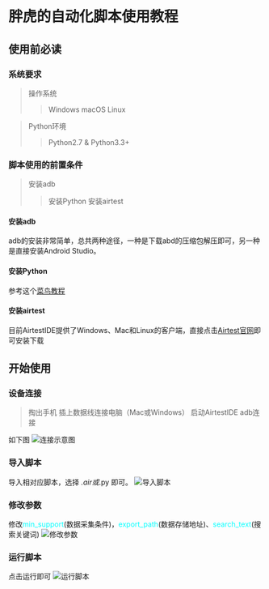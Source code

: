 # 胖虎的自动化脚本使用教程

## 使用前必读

### 系统要求

> 操作系统
>>Windows
>>macOS
>>Linux

>Python环境
>>Python2.7 & Python3.3+

### 脚本使用的前置条件

> 安装adb
> > 安装Python
> > 安装airtest

#### 安装adb

adb的安装非常简单，总共两种途径，一种是下载abd的压缩包解压即可，另一种是直接安装Android Studio。

#### 安装Python

参考这个[菜鸟教程](https://www.runoob.com/python/python-install.html)

#### 安装airtest

目前AirtestIDE提供了Windows、Mac和Linux的客户端，直接点击[Airtest官网](https://airtest.netease.com/)即可安装下载

## 开始使用

### 设备连接

> 掏出手机
> 插上数据线连接电脑（Mac或Windows）
> 启动AirtestIDE
> adb连接

如下图
![连接示意图](/connect.jpg)

### 导入脚本

导入相对应脚本，选择 *.air或*.py 即可。
![导入脚本](/import_script.jpg)

### 修改参数

修改<font color= #00FFFF>min_support</font>(数据采集条件)，<font color= #00FFFF>export_path</font>(数据存储地址)、<font color= #00FFFF>search_text</font>(搜索关键词)
![修改参数](/changed_param.jpg)

### 运行脚本

点击运行即可
![运行脚本](/run_script.jpg)
